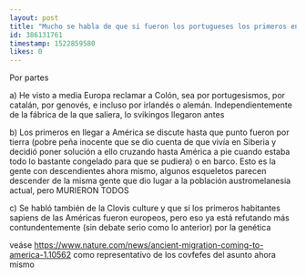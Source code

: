 ```yaml
---
layout: post
title: "Mucho se habla de que si fueron los portugueses los primeros en llegar a América de la mano de Colón, que si en realidad fueron los vikingos quienes llegaron cientos de años antes, que si fueron los musulmanes que llegaron poco antes de los anteriores, que si fueron los asiáticos, etc, etc, etc. También se habla de los flujos migratorios humanos a partir de pruebas genéticas que podría señalar que ya hubo contacto entre gentes de occidente y América ya en la época de los denisovanos, es decir, en la prehistoria. Qué sabes tú al respecto? Quiénes fueron realmente los primeros en llegar a América, y más aún, cuanta gente llegó a América antes de Colón?"
id: 386131761
timestamp: 1522859580
likes: 0
---
```


 Por partes

a) He visto a media Europa reclamar a Colón, sea por portugesismos, por catalán, por genovés, e incluso por irlandés o alemán. Independientemente de la fábrica de la que saliera, lo svikingos llegaron antes

b) Los primeros en llegar a América se discute hasta que punto fueron por tierra (pobre peña inocente que se dio cuenta de que vivía en Siberia y decidió poner solución a ello cruzando hasta América a pie cuando estaba todo lo bastante congelado para que se pudiera) o en barco. Esto es la gente con descendientes ahora mismo, algunos esqueletos parecen descender de la misma gente que dio lugar a la población austromelanesia actual, pero MURIERON TODOS

c) Se habló también de la Clovis culture y que si los primeros habitantes sapiens de las Américas fueron europeos, pero eso ya está refutando más contundentemente (sin debate serio como lo anterior) por la genética

veáse https://www.nature.com/news/ancient-migration-coming-to-america-1.10562 como representativo de los covfefes del asunto ahora mismo